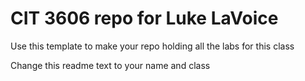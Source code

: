# CIT 3606 repo for Luke LaVoice
Use this template to make your repo holding all the labs for this class

Change this readme text to your name and class
